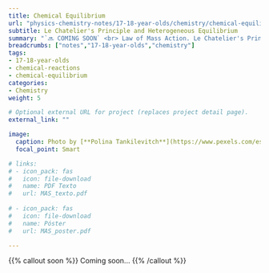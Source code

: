 ```yaml
---
title: Chemical Equilibrium
url: "physics-chemistry-notes/17-18-year-olds/chemistry/chemical-equilibrium"
subtitle: Le Chatelier's Principle and Heterogeneous Equilibrium
summary: "`🔜 COMING SOON` <br> Law of Mass Action. Le Chatelier's Principle. Heterogeneous Equilibrium."
breadcrumbs: ["notes","17-18-year-olds","chemistry"]
tags:
- 17-18-year-olds
- chemical-reactions
- chemical-equilibrium
categories:
- Chemistry
weight: 5

# Optional external URL for project (replaces project detail page).
external_link: ""

image:
  caption: Photo by [**Polina Tankilevitch**](https://www.pexels.com/es-es/@polina-tankilevitch) on [Pexels](https://www.pexels.com/es-es/)
  focal_point: Smart

# links:
# - icon_pack: fas
#   icon: file-download
#   name: PDF Texto
#   url: MAS_texto.pdf
  
# - icon_pack: fas
#   icon: file-download
#   name: Póster
#   url: MAS_poster.pdf

---
```


{{% callout soon %}}
Coming soon...
{{% /callout %}}

